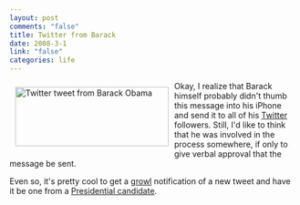 ```yaml
--- 
layout: post
comments: "false"
title: Twitter from Barack
date: 2008-3-1
link: "false"
categories: life
---
```

<img src="http://zanshin.net/images/barackobama.png" alt="Twitter tweet from Barack Obama" align="left" height="104" hspace="10" vspace="10" width="269" />Okay, I realize that Barack himself probably didn't thumb this message into his iPhone and send it to all of his <a href="http://twitter.com" title="Twitter">Twitter</a> followers.  Still, I'd like to think that he was involved in the process somewhere, if only to give verbal approval that the message be sent.

Even so, it's pretty cool to get a <a href="http://growl.info" title="Growl Notification framework for Mac OS X">growl</a> notification of a new tweet and have it be one from a <a href="http://barackobama.com" title="Barack Obama for President">Presidential candidate</a>.
